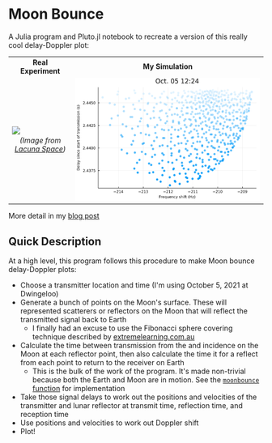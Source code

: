 # Moon Bounce

A Julia program and Pluto.jl notebook to recreate a version of this really cool delay-Doppler plot:

<table>
	<tr><td><center><b>Real Experiment</b></center></td><td><center><b>My Simulation</b></center></td></tr>
	<tr>
		<td>
      <img src="https://lacuna.space/wp-content/uploads/2021/11/lora-delay-doppler-1.jpg"></img>
      </br>
      <center><i>(Image from <a href="https://lacuna.space/lora-moon-bounce/">Lacuna Space</a>)</i></center>
     </td>
		<td><img src="./images/bounce.svg"></img></td>
	</tr>
</table>

More detail in my [blog post](https://jthatch.com/notes/Physics/RecreatingaMoonBounceDelayDopplerPlot.html)

## Quick Description
At a high level, this program follows this procedure to make Moon bounce delay-Doppler plots:
- Choose a transmitter location and time (I'm using October 5, 2021 at Dwingeloo)
- Generate a bunch of points on the Moon's surface. These will represented scatterers or reflectors on the Moon that will reflect the transmitted signal back to Earth
	- I finally had an excuse to use the Fibonacci sphere covering technique described by [extremelearning.com.au](http://extremelearning.com.au/how-to-evenly-distribute-points-on-a-sphere-more-effectively-than-the-canonical-fibonacci-lattice/)
- Calculate the time between transmission from the and incidence on the Moon at each reflector point, then also calculate the time it for a reflect from each point to return to the receiver on Earth
	- This is the bulk of the work of the program. It's made non-trivial because both the Earth and Moon are in motion. See the [`moonbounce` function](https://github.com/ThatcherC/moonbounce/blob/48688d414786b0718ffac4e45cb88695413b9253/moonbounce.jl#L140-L200) for implementation
- Take those signal delays to work out the positions and velocities of the transmitter and lunar reflector at transmit time, reflection time, and reception time
- Use positions and velocities to work out Doppler shift
- Plot!
